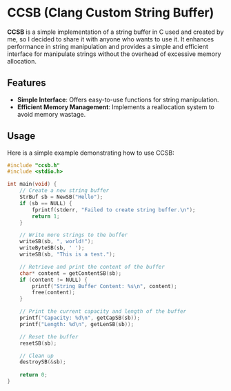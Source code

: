 # CCSB (Clang Custom String Buffer)

**CCSB** is a simple implementation of a string buffer in C used and created by me, so I decided to share it with anyone who wants to use it. It enhances performance in string manipulation and provides a simple and efficient interface for manipulate strings without the overhead of excessive memory allocation.

## Features

- **Simple Interface**: Offers easy-to-use functions for string manipulation.
- **Efficient Memory Management**: Implements a reallocation system to avoid memory wastage.

## Usage 

Here is a simple example demonstrating how to use CCSB:

```c
#include "ccsb.h"
#include <stdio.h>

int main(void) {
    // Create a new string buffer
    StrBuf sb = NewSB("Hello");
    if (sb == NULL) {
        fprintf(stderr, "Failed to create string buffer.\n");
        return 1;
    }

    // Write more strings to the buffer
    writeSB(sb, ", world!");
    writeByteSB(sb, ' ');
    writeSB(sb, "This is a test.");

    // Retrieve and print the content of the buffer
    char* content = getContentSB(sb);
    if (content != NULL) {
        printf("String Buffer Content: %s\n", content);
        free(content);
    }

    // Print the current capacity and length of the buffer
    printf("Capacity: %d\n", getCapSB(sb));
    printf("Length: %d\n", getLenSB(sb));

    // Reset the buffer
    resetSB(sb);

    // Clean up
    destroySB(&sb);
    
    return 0;
}

